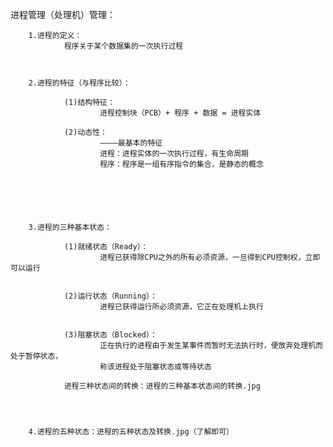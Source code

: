 进程管理（处理机）管理：



		1.进程的定义：
				程序关于某个数据集的一次执行过程



		2.进程的特征（与程序比较）：

				(1)结构特征：
						进程控制块（PCB）+ 程序 + 数据 = 进程实体

				(2)动态性：
						————最基本的特征
						进程：进程实体的一次执行过程，有生命周期
						程序：程序是一组有序指令的集合，是静态的概念






		3.进程的三种基本状态：

				(1)就绪状态（Ready）：
						进程已获得除CPU之外的所有必须资源，一旦得到CPU控制权，立即可以运行


				(2)运行状态（Running）：
						进程已获得运行所必须资源，它正在处理机上执行


				(3)阻塞状态（Blocked）：
						正在执行的进程由于发生某事件而暂时无法执行时，便放弃处理机而处于暂停状态，
						称该进程处于阻塞状态或等待状态

				进程三种状态间的转换：进程的三种基本状态间的转换.jpg




		4.进程的五种状态：进程的五种状态及转换.jpg（了解即可）